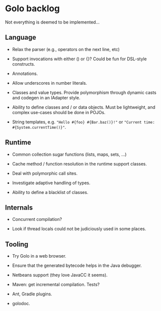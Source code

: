 # Golo backlog

Not everything is deemed to be implemented...

## Language

* Relax the parser (e.g., operators on the next line, etc)

* Support invocations with either () or {}? Could be fun for DSL-style constructs.

* Annotations.

* Allow underscores in number literals.

* Classes and value types. Provide polymorphism through dynamic casts and codegen in an IAdapter
  style.

* Ability to define classes and / or data objects.
  Must be lightweight, and complex use-cases should be done in POJOs.

* String templates, e.g. `"Hello #{foo} #{Bar.baz()}!"` or `"Current time: #{System.currentTime()}"`.

## Runtime

* Common collection sugar functions (lists, maps, sets, ...)

* Cache method / function resolution in the runtime support classes.

* Deal with polymorphic call sites.

* Investigate adaptive handling of types.

* Ability to define a blacklist of classes.

## Internals

* Concurrent compilation?

* Look if thread locals could not be judiciously used in some places.

## Tooling

* Try Golo in a web browser.

* Ensure that the generated bytecode helps in the Java debugger.

* Netbeans support (they love JavaCC it seems).

* Maven: get incremental compilation. Tests?

* Ant, Gradle plugins.

* golodoc.

